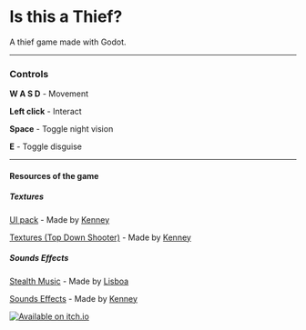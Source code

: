 # Is this a Thief?

A thief game made with Godot.

------------

### Controls
**W A S D** - Movement

**Left click** - Interact

**Space** - Toggle night vision

**E** - Toggle disguise

------------

#### Resources of the game

##### Textures
[UI pack](https://opengameart.org/content/ui-pack-space-extension "UI pack") - Made by [Kenney](https://opengameart.org/users/kenney "Kenney")

[Textures (Top Down Shooter)](https://opengameart.org/content/topdown-shooter "Textures (Top Down Shooter)") - Made by [Kenney](https://opengameart.org/users/kenney "Kenney")

##### Sounds Effects
[Stealth Music](https://opengameart.org/content/stealth-music "Stealth Music") - Made by [Lisboa](https://opengameart.org/users/lisboa "Lisboa")

[Sounds Effects](https://opengameart.org/content/50-rpg-sound-effects "Sounds Effects") - Made by [Kenney](https://opengameart.org/users/kenney "Kenney")

[![Available on itch.io](https://i.imgur.com/gTACXsx.png "Available on itch.io")](https://kidoncio.itch.io/is-this-a-thief "Available on itch.io")
